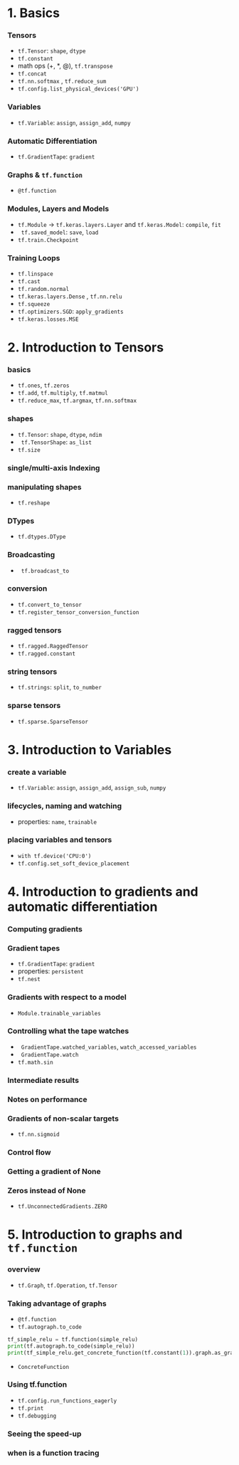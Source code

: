 # 1. Basics
### Tensors
- `tf.Tensor`: `shape`, `dtype`
- `tf.constant`
- math ops (+, *, @), `tf.transpose`
- `tf.concat`
- `tf.nn.softmax`  , `tf.reduce_sum`
- `tf.config.list_physical_devices('GPU')`
### Variables
- `tf.Variable`: `assign`, `assign_add`, `numpy`
### Automatic Differentiation
- `tf.GradientTape`: `gradient`
### Graphs & `tf.function`
- `@tf.function`
### Modules, Layers and Models
- `tf.Module` -> `tf.keras.layers.Layer` and `tf.keras.Model`: `compile`, `fit` 
- ` tf.saved_model`: `save`, `load`
- `tf.train.Checkpoint`
### Training Loops
- `tf.linspace`
- `tf.cast`
- `tf.random.normal`
- `tf.keras.layers.Dense` , `tf.nn.relu`
- `tf.squeeze`
- `tf.optimizers.SGD`: `apply_gradients`
- `tf.keras.losses.MSE`


# 2. Introduction to Tensors
### basics
- `tf.ones`, `tf.zeros`
- `tf.add`, `tf.multiply`, `tf.matmul`
- `tf.reduce_max`, `tf.argmax`, `tf.nn.softmax`
### shapes
- `tf.Tensor`: `shape`, `dtype`, `ndim`
- ` tf.TensorShape`: `as_list`
- `tf.size`
### single/multi-axis Indexing
### manipulating shapes
-  `tf.reshape`
### DTypes
- `tf.dtypes.DType`
### Broadcasting
- ` tf.broadcast_to`
### conversion
- `tf.convert_to_tensor`
- `tf.register_tensor_conversion_function`
### ragged tensors
- `tf.ragged.RaggedTensor`
- `tf.ragged.constant`
### string tensors
- `tf.strings`: `split`, `to_number`
### sparse tensors
- `tf.sparse.SparseTensor`

# 3. Introduction to Variables
### create a variable
- `tf.Variable`: `assign`, `assign_add`, `assign_sub`, `numpy`
### lifecycles, naming and watching
- properties: `name`, `trainable`
### placing variables and tensors
- `with tf.device('CPU:0')`
- `tf.config.set_soft_device_placement`

# 4. Introduction to gradients and automatic differentiation
### Computing gradients
### Gradient tapes
- `tf.GradientTape`: `gradient`
- properties: `persistent`
- `tf.nest`
### Gradients with respect to a model
-  `Module.trainable_variables`
### Controlling what the tape watches
- ` GradientTape.watched_variables`, `watch_accessed_variables`
- ` GradientTape.watch`
- `tf.math.sin`
### Intermediate results
### Notes on performance
### Gradients of non-scalar targets
- `tf.nn.sigmoid`
### Control flow
### Getting a gradient of None
### Zeros instead of None
- `tf.UnconnectedGradients.ZERO`


# 5. Introduction to graphs and `tf.function`
### overview
- `tf.Graph`, `tf.Operation`, `tf.Tensor`
### Taking advantage of graphs
- `@tf.function`
- `tf.autograph.to_code`
```python
tf_simple_relu = tf.function(simple_relu)
print(tf.autograph.to_code(simple_relu))
print(tf_simple_relu.get_concrete_function(tf.constant(1)).graph.as_graph_def())
```
- `ConcreteFunction`
### Using tf.function
- `tf.config.run_functions_eagerly`
- `tf.print`
- `tf.debugging`
### Seeing the speed-up
### when is a function tracing
